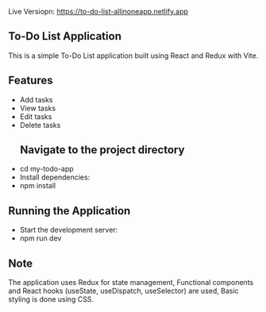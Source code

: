 Live Versiopn: https://to-do-list-allinoneapp.netlify.app

   ## To-Do List Application
This is a simple To-Do List application built using React and Redux with Vite.
   ## Features
- Add tasks
- View tasks
- Edit tasks
- Delete tasks
   ## Navigate to the project directory
-  cd my-todo-app
-  Install dependencies:
-  npm install
  ## Running the Application
- Start the development server:
- npm run dev
 ## Note
The application uses Redux for state management,
Functional components and React hooks (useState, useDispatch, useSelector) are used,
Basic styling is done using CSS.
